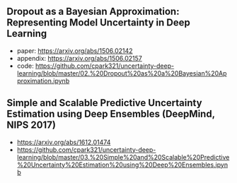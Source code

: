 ## Dropout as a Bayesian Approximation: Representing Model Uncertainty in Deep Learning

- paper: https://arxiv.org/abs/1506.02142
- appendix: https://arxiv.org/abs/1506.02157
- code: https://github.com/cpark321/uncertainty-deep-learning/blob/master/02.%20Dropout%20as%20a%20Bayesian%20Approximation.ipynb

## Simple and Scalable Predictive Uncertainty Estimation using Deep Ensembles (DeepMind, NIPS 2017)

- https://arxiv.org/abs/1612.01474
- https://github.com/cpark321/uncertainty-deep-learning/blob/master/03.%20Simple%20and%20Scalable%20Predictive%20Uncertainty%20Estimation%20using%20Deep%20Ensembles.ipynb